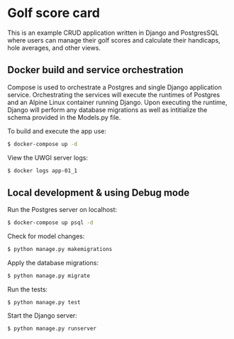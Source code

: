 # Golf score card

This is an example CRUD application written in Django and PostgresSQL where users can manage their golf scores and calculate their handicaps, hole averages, and other views.

## Docker build and service orchestration

Compose is used to orchestrate a Postgres and single Django application service. Orchestrating the services will execute the runtimes of Postgres and an Alpine Linux container running Django. Upon executing the runtime, Django will perform any database migrations as well as intitialize the schema provided in the Models.py file.

To build and execute the app use: 
```bash
$ docker-compose up -d
```
View the UWGI server logs: 
```bash 
$ docker logs app-01_1
```

## Local development & using Debug mode

Run the Postgres server on localhost: 
```bash
$ docker-compose up psql -d
```
Check for model changes:
```bash
$ python manage.py makemigrations
```
Apply the database migrations:
```bash
$ python manage.py migrate
```
Run the tests:
```
$ python manage.py test
```
Start the Django server:
```bash
$ python manage.py runserver
```
